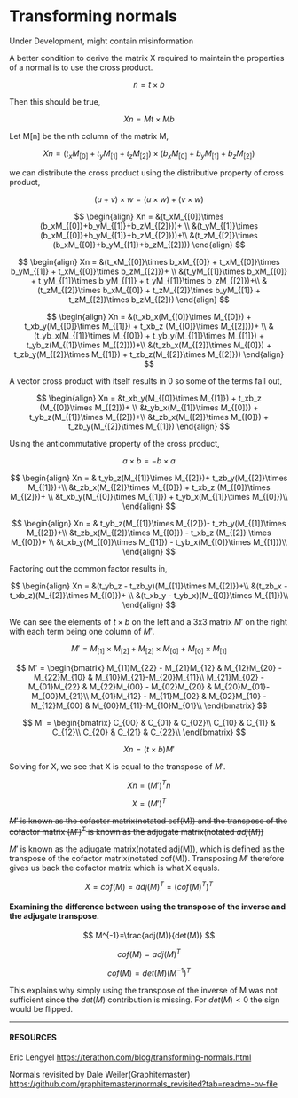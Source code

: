 # Transforming normals
Under Development, might contain misinformation

A better condition to derive the matrix X required to maintain the properties of a normal is to use the cross product.

$$
n = t\times b
$$

Then this should be true,

$$
Xn = Mt\times Mb
$$



Let M\[n] be the nth column of the matrix M,

$$
Xn = (t_xM_{[0]}+t_yM_{[1]}+t_zM_{[2]})\times (b_xM_{[0]}+b_yM_{[1]}+b_zM_{[2]})
$$

we can distribute the cross product using the distributive property of cross product,

$$
(u+v)\times w=(u\times w)+(v\times w)
$$

$$
\begin{align}
Xn = &(t_xM_{[0]}\times (b_xM_{[0]}+b_yM_{[1]}+b_zM_{[2]}))+ \\
&(t_yM_{[1]}\times (b_xM_{[0]}+b_yM_{[1]}+b_zM_{[2]}))+\\
&(t_zM_{[2]}\times (b_xM_{[0]}+b_yM_{[1]}+b_zM_{[2]}))
\end{align}
$$

$$
\begin{align}
Xn = &(t_xM_{[0]}\times b_xM_{[0]} + t_xM_{[0]}\times b_yM_{[1]} + t_xM_{[0]}\times b_zM_{[2]})+ \\
&(t_yM_{[1]}\times b_xM_{[0]} + t_yM_{[1]}\times b_yM_{[1]} + t_yM_{[1]}\times b_zM_{[2]})+\\
&(t_zM_{[2]}\times b_xM_{[0]} + t_zM_{[2]}\times b_yM_{[1]} + t_zM_{[2]}\times b_zM_{[2]})
\end{align}
$$

$$
\begin{align}
Xn = &(t_xb_x(M_{[0]}\times M_{[0]}) + t_xb_y(M_{[0]}\times M_{[1]}) + t_xb_z (M_{[0]}\times M_{[2]}))+ \\
&(t_yb_x(M_{[1]}\times M_{[0]}) + t_yb_y(M_{[1]}\times M_{[1]}) + t_yb_z(M_{[1]}\times M_{[2]}))+\\
&(t_zb_x(M_{[2]}\times M_{[0]}) + t_zb_y(M_{[2]}\times M_{[1]}) + t_zb_z(M_{[2]}\times M_{[2]}))
\end{align}
$$

A vector cross product with itself results in $0$ so some of the terms fall out,

$$
\begin{align}
Xn = &t_xb_y(M_{[0]}\times M_{[1]}) + t_xb_z (M_{[0]}\times M_{[2]})+ \\
&t_yb_x(M_{[1]}\times M_{[0]}) + t_yb_z(M_{[1]}\times M_{[2]})+\\
&t_zb_x(M_{[2]}\times M_{[0]}) + t_zb_y(M_{[2]}\times M_{[1]})
\end{align}
$$

Using the anticommutative property of the cross product,

$$
a\times b = -b\times a
$$

$$
\begin{align}
Xn = & t_yb_z(M_{[1]}\times M_{[2]})+ t_zb_y(M_{[2]}\times M_{[1]})+\\
&t_zb_x(M_{[2]}\times M_{[0]}) + t_xb_z (M_{[0]}\times M_{[2]})+ \\
&t_xb_y(M_{[0]}\times M_{[1]}) + t_yb_x(M_{[1]}\times M_{[0]})\\
\end{align}
$$

$$
\begin{align}
Xn = & t_yb_z(M_{[1]}\times M_{[2]})- t_zb_y(M_{[1]}\times M_{[2]})+\\
&t_zb_x(M_{[2]}\times M_{[0]}) - t_xb_z (M_{[2]} \times M_{[0]})+ \\
&t_xb_y(M_{[0]}\times M_{[1]}) - t_yb_x(M_{[0]}\times M_{[1]})\\
\end{align}
$$

Factoring out the common factor results in,

$$
\begin{align}
Xn = &(t_yb_z - t_zb_y)(M_{[1]}\times M_{[2]})+\\
&(t_zb_x - t_xb_z)(M_{[2]}\times M_{[0]})+ \\
&(t_xb_y - t_yb_x)(M_{[0]}\times M_{[1]})\\
\end{align}
$$

We can see the elements of $t \times b$ on the left and a 3x3 matrix $M'$ on the right with each term being one column of $M'$.

$$
M' = 
M_{[1]}\times M_{[2]} + M_{[2]}\times M_{[0]} + M_{[0]}\times M_{[1]}
$$

$$
M' = 
\begin{bmatrix}
M_{11}M_{22} - M_{21}M_{12} & M_{12}M_{20} - M_{22}M_{10} & M_{10}M_{21}-M_{20}M_{11}\\
M_{21}M_{02} - M_{01}M_{22} & M_{22}M_{00} - M_{02}M_{20} & M_{20}M_{01}-M_{00}M_{21}\\
M_{01}M_{12} - M_{11}M_{02} & M_{02}M_{10} - M_{12}M_{00} & M_{00}M_{11}-M_{10}M_{01}\\
\end{bmatrix} 
$$

$$
M' = 
\begin{bmatrix}
C_{00} & C_{01} & C_{02}\\
C_{10} & C_{11} & C_{12}\\
C_{20} & C_{21} & C_{22}\\
\end{bmatrix} 
$$

$$
Xn = (t\times b) M'
$$

Solving for X, we see that X is equal to the transpose of $M'$.

$$
Xn = (M')^Tn
$$

$$
X=(M')^T
$$

~~$M'$ is known as the cofactor matrix(notated cof(M)) and the transpose of the cofactor matrix $(M')^T$ is known as the adjugate matrix(notated $adj(M)$)~~

$M'$ is known as the adjugate matrix(notated adj(M)), which is defined as the transpose of the cofactor matrix(notated cof(M)). Transposing $M'$ therefore gives us back the cofactor matrix which is what X equals.

$$
X= cof(M) = adj(M)^T = (cof(M)^T)^T
$$


#### Examining the difference between using the transpose of the inverse and the adjugate transpose.

$$
M^{-1}=\frac{adj(M)}{det(M)}
$$

$$
cof(M)=adj(M)^T
$$

$$
cof(M)=det(M)(M^{-1})^T
$$

This explains why simply using the transpose of the inverse of M was not sufficient since the $det(M)$ contribution is missing. For $det(M) < 0$ the sign would be flipped.  


----
#### RESOURCES

Eric Lengyel
https://terathon.com/blog/transforming-normals.html

Normals revisited by Dale Weiler(Graphitemaster) 
https://github.com/graphitemaster/normals_revisited?tab=readme-ov-file

